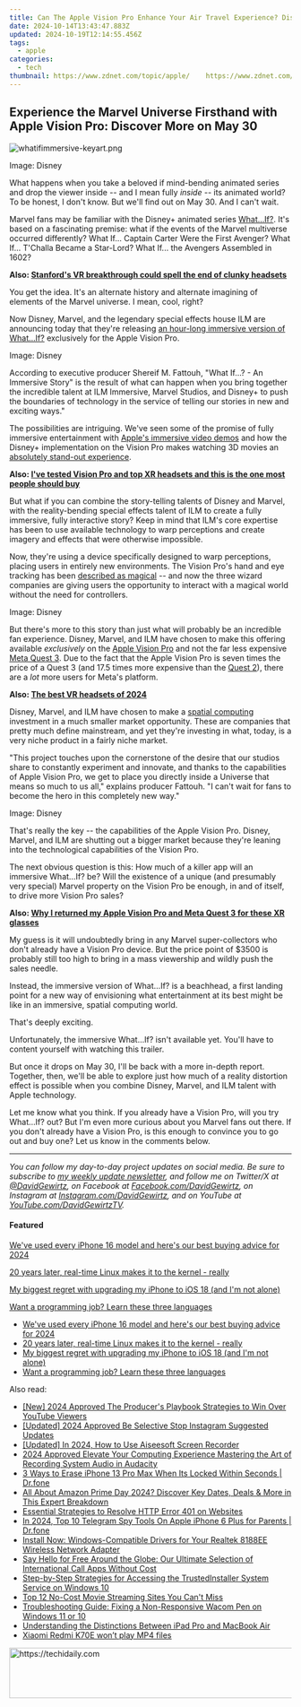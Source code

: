 ```yaml
---
title: Can The Apple Vision Pro Enhance Your Air Travel Experience? Discovering Luxury in Economy
date: 2024-10-14T13:43:47.883Z
updated: 2024-10-19T12:14:55.456Z
tags:
  - apple
categories:
  - tech
thumbnail: https://www.zdnet.com/topic/apple/    https://www.zdnet.com/a/img/resize/7924f5f0f38d051109a18d20420862208bf8e0c2/2024/01/30/159d96ef-ac9e-430d-a5bc-a3e5105ab59c/vision-pro-straight-on.jpg?width=170&height=96&fit=crop&auto=webp
---
```


## Experience the Marvel Universe Firsthand with Apple Vision Pro: Discover More on May 30

![whatifimmersive-keyart.png](https://www.zdnet.com/a/img/resize/9ba2602ee5df7cfc515c74ec7b926f3f4224beab/2024/05/22/e595f306-c608-4c98-a8d8-36359aafb1cd/whatifimmersive-keyart.png?auto=webp&width=1280)

Image: Disney

What happens when you take a beloved if mind-bending animated series and drop the viewer inside -- and I mean fully _inside_ \-- its animated world? To be honest, I don't know. But we'll find out on May 30\. And I can't wait.

Marvel fans may be familiar with the Disney+ animated series [What…If?](https://disneyplus.bn5x.net/c/159047/564546/9358?&sharedid=zdnet&partnerpropertyid=1980086&u=https%3A%2F%2Fwww.disneyplus.com%2Fseries%2Fdetails%2F7672ZVj1ZxU9&subId1=zd-%5F%5FCOM%5FCLICK%5FID%5F%5F-dtp). It's based on a fascinating premise: what if the events of the Marvel multiverse occurred differently? What If... Captain Carter Were the First Avenger? What If... T'Challa Became a Star-Lord? What If... the Avengers Assembled in 1602? 

**Also: [Stanford's VR breakthrough could spell the end of clunky headsets](https://www.zdnet.com/article/stanfords-breakthrough-could-spell-the-end-for-clunky-vr-headsets-thanks-to-ai/)**

You get the idea. It's an alternate history and alternate imagining of elements of the Marvel universe. I mean, cool, right? 

Now Disney, Marvel, and the legendary special effects house ILM are announcing today that they're releasing [an hour-long immersive version of What…If?](https://www.marvel.com/whatifimmersive) exclusively for the Apple Vision Pro.

Image: Disney

According to executive producer Shereif M. Fattouh, "What If...? - An Immersive Story" is the result of what can happen when you bring together the incredible talent at ILM Immersive, Marvel Studios, and Disney+ to push the boundaries of technology in the service of telling our stories in new and exciting ways." 

The possibilities are intriguing. We've seen some of the promise of fully immersive entertainment with [Apple's immersive video demos](https://www.zdnet.com/article/i-watched-apples-newest-immersive-video-on-the-vision-pro-and-it-was-my-aha-moment/) and how the Disney+ implementation on the Vision Pro makes watching 3D movies an [absolutely stand-out experience](https://www.zdnet.com/article/i-watched-my-favorite-tv-show-on-apple-vision-pro-and-it-was-glorious-strange-and-tiring/). 

**Also: [I've tested Vision Pro and top XR headsets and this is the one most people should buy](https://www.zdnet.com/article/apple-vision-pro-buying-advice/)**

But what if you can combine the story-telling talents of Disney and Marvel, with the reality-bending special effects talent of ILM to create a fully immersive, fully interactive story? Keep in mind that ILM's core expertise has been to use available technology to warp perceptions and create imagery and effects that were otherwise impossible. 

Now, they're using a device specifically designed to warp perceptions, placing users in entirely new environments. The Vision Pro's hand and eye tracking has been [described as magical](https://www.zdnet.com/article/apples-vision-pro-a-concept-prototype-with-this-enormous-potential/) \-- and now the three wizard companies are giving users the opportunity to interact with a magical world without the need for controllers. 

Image: Disney

But there's more to this story than just what will probably be an incredible fan experience. Disney, Marvel, and ILM have chosen to make this offering available _exclusively_ on the [Apple Vision Pro](https://apple.sjv.io/c/159047/435031/7613?&sharedid=zdnet&partnerpropertyid=1980086&u=https%3A%2F%2Fwww.apple.com%2Fshop%2Fbuy-vision%2Fapple-vision-pro&subId1=zd-%5F%5FCOM%5FCLICK%5FID%5F%5F-dtp) and not the far less expensive [Meta Quest 3](https://buy.geni.us/Proxy.ashx?TSID=368250&GR%5FURL=https%3A%2F%2Fwww.amazon.com%2FMeta-Quest-128GB-Breakthrough-Reality-3%2Fdp%2FB0C8VKH1ZH%3Ftag%3Dzd-buy-button-20%26ascsubtag%3D%5F%5FCOM%5FCLICK%5FID%5F%5F%7C451bb636-7623-4166-87ce-1c85c437c124%7Cdtp&dtb=1). Due to the fact that the Apple Vision Pro is seven times the price of a Quest 3 (and 17.5 times more expensive than the [Quest 2](https://buy.geni.us/Proxy.ashx?TSID=368250&GR%5FURL=https%3A%2F%2Fwww.amazon.com%2FOculus-Quest-Advanced-All-One-Virtual%2Fdp%2FB099VMT8VZ%3Ftag%3Dzd-buy-button-20%26ascsubtag%3D%5F%5FCOM%5FCLICK%5FID%5F%5F%7C451bb636-7623-4166-87ce-1c85c437c124%7Cdtp&dtb=1)), there are a _lot_ more users for Meta's platform. 

**Also: [The best VR headsets of 2024](https://www.zdnet.com/article/best-vr-headset/)**

Disney, Marvel, and ILM have chosen to make a [spatial computing](https://www.zdnet.com/article/what-is-spatial-computing-and-how-does-it-work/) investment in a much smaller market opportunity. These are companies that pretty much define mainstream, and yet they're investing in what, today, is a very niche product in a fairly niche market. 

"This project touches upon the cornerstone of the desire that our studios share to constantly experiment and innovate, and thanks to the capabilities of Apple Vision Pro, we get to place you directly inside a Universe that means so much to us all," explains producer Fattouh. "I can't wait for fans to become the hero in this completely new way." 

Image: Disney

That's really the key -- the capabilities of the Apple Vision Pro. Disney, Marvel, and ILM are shutting out a bigger market because they're leaning into the technological capabilities of the Vision Pro. 

The next obvious question is this: How much of a killer app will an immersive What…If? be? Will the existence of a unique (and presumably very special) Marvel property on the Vision Pro be enough, in and of itself, to drive more Vision Pro sales? 

**Also: [Why I returned my Apple Vision Pro and Meta Quest 3 for these XR glasses](https://www.zdnet.com/article/why-i-returned-my-apple-vision-pro-and-meta-quest-3-for-these-xr-glasses/)**

My guess is it will undoubtedly bring in any Marvel super-collectors who don't already have a Vision Pro device. But the price point of $3500 is probably still too high to bring in a mass viewership and wildly push the sales needle. 

Instead, the immersive version of What…If? is a beachhead, a first landing point for a new way of envisioning what entertainment at its best might be like in an immersive, spatial computing world. 

That's deeply exciting. 

Unfortunately, the immersive What…If? isn't available yet. You'll have to content yourself with watching this trailer. 

But once it drops on May 30, I'll be back with a more in-depth report. Together, then, we'll be able to explore just how much of a reality distortion effect is possible when you combine Disney, Marvel, and ILM talent with Apple technology. 

Let me know what you think. If you already have a Vision Pro, will you try What…If? out? But I'm even more curious about you Marvel fans out there. If you don't already have a Vision Pro, is this enough to convince you to go out and buy one? Let us know in the comments below. 

---

_You can follow my day-to-day project updates on social media. Be sure to subscribe to [my weekly update newsletter](https://advancedgeekery.substack.com/), and follow me on Twitter/X at [@DavidGewirtz](https://twitter.com/davidgewirtz), on Facebook at [Facebook.com/DavidGewirtz](https://www.facebook.com/davidgewirtz), on Instagram at [Instagram.com/DavidGewirtz](https://www.instagram.com/DavidGewirtz/), and on YouTube at [YouTube.com/DavidGewirtzTV](https://www.youtube.com/user/DavidGewirtzTV)._

#### Featured

[We've used every iPhone 16 model and here's our best buying advice for 2024](https://www.zdnet.com/article/iphone-16-pro-max-buying-advice-2024/ "We've used every iPhone 16 model and here's our best buying advice for 2024")

[20 years later, real-time Linux makes it to the kernel - really](https://www.zdnet.com/article/20-years-later-real-time-linux-makes-it-to-the-kernel-really/ "20 years later, real-time Linux makes it to the kernel - really")

[My biggest regret with upgrading my iPhone to iOS 18 (and I'm not alone)](https://www.zdnet.com/article/my-biggest-regret-with-upgrading-my-iphone-to-ios-18-and-im-not-alone/ "My biggest regret with upgrading my iPhone to iOS 18 (and I'm not alone)")

[Want a programming job? Learn these three languages](https://www.zdnet.com/article/want-a-programming-job-learn-these-three-languages/ "Want a programming job? Learn these three languages")

* [We've used every iPhone 16 model and here's our best buying advice for 2024](https://www.zdnet.com/article/iphone-16-pro-max-buying-advice-2024/ "We've used every iPhone 16 model and here's our best buying advice for 2024")
* [20 years later, real-time Linux makes it to the kernel - really](https://www.zdnet.com/article/20-years-later-real-time-linux-makes-it-to-the-kernel-really/ "20 years later, real-time Linux makes it to the kernel - really")
* [My biggest regret with upgrading my iPhone to iOS 18 (and I'm not alone)](https://www.zdnet.com/article/my-biggest-regret-with-upgrading-my-iphone-to-ios-18-and-im-not-alone/ "My biggest regret with upgrading my iPhone to iOS 18 (and I'm not alone)")
* [Want a programming job? Learn these three languages](https://www.zdnet.com/article/want-a-programming-job-learn-these-three-languages/ "Want a programming job? Learn these three languages")

<ins class="adsbygoogle"
     style="display:block"
     data-ad-format="autorelaxed"
     data-ad-client="ca-pub-7571918770474297"
     data-ad-slot="1223367746"></ins>

<ins class="adsbygoogle"
     style="display:block"
     data-ad-client="ca-pub-7571918770474297"
     data-ad-slot="8358498916"
     data-ad-format="auto"
     data-full-width-responsive="true"></ins>

<span class="atpl-alsoreadstyle">Also read:</span>
<div><ul>
<li><a href="https://youtube-sure.techidaily.com/024-approved-the-producers-playbook-strategies-to-win-over-youtube-viewers/"><u>[New] 2024 Approved The Producer's Playbook Strategies to Win Over YouTube Viewers</u></a></li>
<li><a href="https://instagram-video-recordings.techidaily.com/updated-2024-approved-be-selective-stop-instagram-suggested-updates/"><u>[Updated] 2024 Approved Be Selective Stop Instagram Suggested Updates</u></a></li>
<li><a href="https://digital-screen-recording.techidaily.com/updated-in-2024-how-to-use-aiseesoft-screen-recorder/"><u>[Updated] In 2024, How to Use Aiseesoft Screen Recorder</u></a></li>
<li><a href="https://voice-adjusting.techidaily.com/2024-approved-elevate-your-computing-experience-mastering-the-art-of-recording-system-audio-in-audacity/"><u>2024 Approved Elevate Your Computing Experience Mastering the Art of Recording System Audio in Audacity</u></a></li>
<li><a href="https://iphone-unlock.techidaily.com/3-ways-to-erase-iphone-13-pro-max-when-its-locked-within-seconds-drfone-by-drfone-ios/"><u>3 Ways to Erase iPhone 13 Pro Max When Its Locked Within Seconds | Dr.fone</u></a></li>
<li><a href="https://tech-renaissance.techidaily.com/all-about-amazon-prime-day-2024-discover-key-dates-deals-and-more-in-this-expert-breakdown/"><u>All About Amazon Prime Day 2024? Discover Key Dates, Deals & More in This Expert Breakdown</u></a></li>
<li><a href="https://tech-renaissance.techidaily.com/essential-strategies-to-resolve-http-error-401-on-websites/"><u>Essential Strategies to Resolve HTTP Error 401 on Websites</u></a></li>
<li><a href="https://ios-location-track.techidaily.com/in-2024-top-10-telegram-spy-tools-on-apple-iphone-6-plus-for-parents-drfone-by-drfone-virtual-ios/"><u>In 2024, Top 10 Telegram Spy Tools On Apple iPhone 6 Plus for Parents | Dr.fone</u></a></li>
<li><a href="https://driver-download.techidaily.com/install-now-windows-compatible-drivers-for-your-realtek-8188ee-wireless-network-adapter/"><u>Install Now: Windows-Compatible Drivers for Your Realtek 8188EE Wireless Network Adapter</u></a></li>
<li><a href="https://tech-renaissance.techidaily.com/say-hello-for-free-around-the-globe-our-ultimate-selection-of-international-call-apps-without-cost/"><u>Say Hello for Free Around the Globe: Our Ultimate Selection of International Call Apps Without Cost</u></a></li>
<li><a href="https://tech-renaissance.techidaily.com/step-by-step-strategies-for-accessing-the-trustedinstaller-system-service-on-windows-10/"><u>Step-by-Step Strategies for Accessing the TrustedInstaller System Service on Windows 10</u></a></li>
<li><a href="https://tech-renaissance.techidaily.com/top-12-no-cost-movie-streaming-sites-you-cant-miss/"><u>Top 12 No-Cost Movie Streaming Sites You Can't Miss</u></a></li>
<li><a href="https://common-error.techidaily.com/troubleshooting-guide-fixing-a-non-responsive-wacom-pen-on-windows-11-or-10/"><u>Troubleshooting Guide: Fixing a Non-Responsive Wacom Pen on Windows 11 or 10</u></a></li>
<li><a href="https://tech-renaissance.techidaily.com/understanding-the-distinctions-between-ipad-pro-and-macbook-air/"><u>Understanding the Distinctions Between iPad Pro and MacBook Air</u></a></li>
<li><a href="https://techidaily.com/xiaomi-redmi-k70e-won-t-play-mp4-files-by-aiseesoft-video-converter-play-mp4-on-android/"><u>Xiaomi Redmi K70E won’t play MP4 files</u></a></li>
</ul></div>

<!-- affiliate ads begin -->
<a href="https://appsumo.8odi.net/c/5597632/2151873/7443" target="_top" id="2151873">
  <img src="//a.impactradius-go.com/display-ad/7443-2151873" border="0" alt="https://techidaily.com" width="728" height="90"/>
</a>
<img height="0" width="0" src="https://appsumo.8odi.net/i/5597632/2151873/7443" style="position:absolute;visibility:hidden;" border="0" />
<!-- affiliate ads end -->

